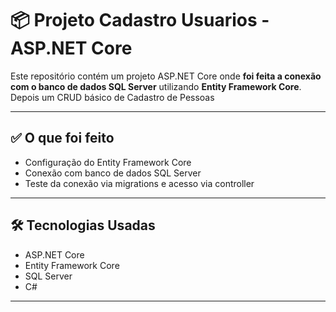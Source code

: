 # 📦 Projeto Cadastro Usuarios - ASP.NET Core

Este repositório contém um projeto ASP.NET Core onde **foi feita a conexão com o banco de dados SQL Server** utilizando **Entity Framework Core**. Depois um CRUD básico de Cadastro de Pessoas

---

## ✅ O que foi feito

- Configuração do Entity Framework Core
- Conexão com banco de dados SQL Server
- Teste da conexão via migrations e acesso via controller

---

## 🛠️ Tecnologias Usadas

- ASP.NET Core
- Entity Framework Core
- SQL Server
- C#

---
